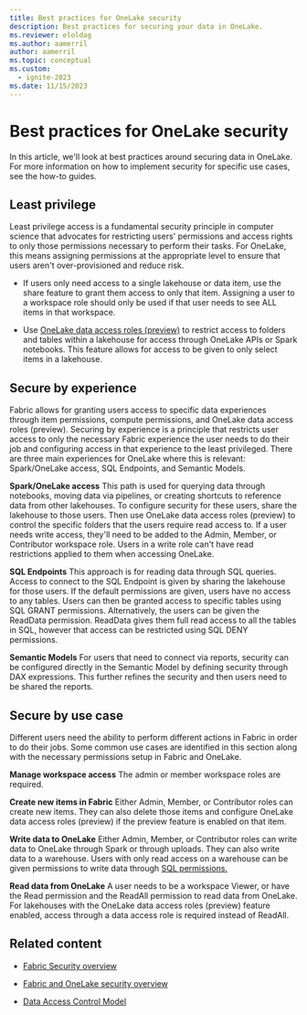 ```yaml
---
title: Best practices for OneLake security
description: Best practices for securing your data in OneLake.
ms.reviewer: eloldag
ms.author: aamerril
author: aamerril
ms.topic: conceptual
ms.custom:
  - ignite-2023
ms.date: 11/15/2023
---
```


# Best practices for OneLake security

In this article, we'll look at best practices around securing data in OneLake. For more information on how to implement security for specific use cases, see the how-to guides.

## Least privilege

Least privilege access is a fundamental security principle in computer science that advocates for restricting users' permissions and access rights to only those permissions necessary to perform their tasks. For OneLake, this means assigning permissions at the appropriate level to ensure that users aren't over-provisioned and reduce risk.

- If users only need access to a single lakehouse or data item, use the share feature to grant them access to only that item. Assigning a user to a workspace role should only be used if that user needs to see ALL items in that workspace.

- Use [OneLake data access roles (preview)](../security/get-started-security.md) to restrict access to folders and tables within a lakehouse for access through OneLake APIs or Spark notebooks. This feature allows for access to be given to only select items in a lakehouse.

## Secure by experience

Fabric allows for granting users access to specific data experiences through item permissions, compute permissions, and OneLake data access roles (preview). Securing by experience is a principle that restricts user access to only the necessary Fabric experience the user needs to do their job and configuring access in that experience to the least privileged. There are three main experiences for OneLake where this is relevant: Spark/OneLake access, SQL Endpoints, and Semantic Models.

**Spark/OneLake access**
This path is used for querying data through notebooks, moving data via pipelines, or creating shortcuts to reference data from other lakehouses. To configure security for these users, share the lakehouse to those users. Then use OneLake data access roles (preview) to control the specific folders that the users require read access to. If a user needs write access, they'll need to be added to the Admin, Member, or Contributor workspace role. Users in a write role can't have read restrictions applied to them when accessing OneLake.

**SQL Endpoints**
This approach is for reading data through SQL queries. Access to connect to the SQL Endpoint is given by sharing the lakehouse for those users. If the default permissions are given, users have no access to any tables. Users can then be granted access to specific tables using SQL GRANT permissions. Alternatively, the users can be given the ReadData permission. ReadData gives them full read access to all the tables in SQL, however that access can be restricted using SQL DENY permissions.

**Semantic Models**
For users that need to connect via reports, security can be configured directly in the Semantic Model by defining security through DAX expressions. This further refines the security and then users need to be shared the reports.

## Secure by use case

Different users need the ability to perform different actions in Fabric in order to do their jobs. Some common use cases are identified in this section along with the necessary permissions setup in Fabric and OneLake.

**Manage workspace access**
The admin or member workspace roles are required.

**Create new items in Fabric**
Either Admin, Member, or Contributor roles can create new items. They can also delete those items and configure OneLake data access roles (preview) if the preview feature is enabled on that item.

**Write data to OneLake**
Either Admin, Member, or Contributor roles can write data to OneLake through Spark or through uploads. They can also write data to a warehouse. Users with only read access on a warehouse can be given permissions to write data through [SQL permissions.](../../data-warehouse/sql-granular-permissions.md)

**Read data from OneLake**
A user needs to be a workspace Viewer, or have the Read permission and the ReadAll permission to read data from OneLake. For lakehouses with the OneLake data access roles (preview) feature enabled, access through a data access role is required instead of ReadAll.

## Related content

- [Fabric Security overview](../../security/security-overview.md)

- [Fabric and OneLake security overview](./fabric-onelake-security.md)

- [Data Access Control Model](../security/data-access-control-model.md)